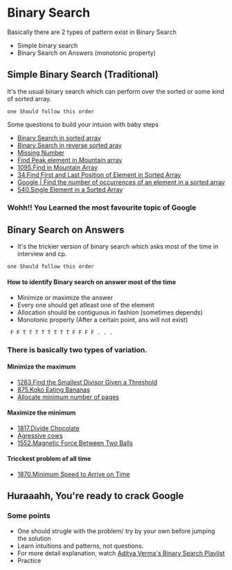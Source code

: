 # Binary Search
Basically there are 2 types of pattern exist in Binary Search

- Simple binary search
- Binary Search on Answers (monotonic property)

## Simple Binary Search (Traditional)
It's the usual binary search which can perform over the sorted or some kind of sorted array.

`one Should follow this order`

Some questions to build your intuion with baby steps
- [Binary Search in sorted array](https://leetcode.com/problems/binary-search)
- [Binary Search in reverse sorted aray](https://www.geeksforgeeks.org/search-an-element-in-a-reverse-sorted-array)
- [Missing Number](https://leetcode.com/problems/missing-number/)
- [Find Peak element in Mountain array](https://leetcode.com/problems/peak-index-in-a-mountain-array/)
- [1095.Find in Mountain Array](https://leetcode.com/problems/find-in-mountain-array/)
- [34.Find First and Last Position of Element in Sorted Array](https://leetcode.com/problems/find-first-and-last-position-of-element-in-sorted-array/)
- [Google | Find the number of occurrences of an element in a sorted array](https://leetcode.com/discuss/interview-question/124724/)
- [540.Single Element in a Sorted Array](https://leetcode.com/problems/single-element-in-a-sorted-array/)

### Wohh!! You Learned the most favourite topic of Google
## Binary Search on Answers
- It's the trickier version of binary search which asks most of the time in interview and cp.

`one Should follow this order` 

#### How to identify Binary search on answer most of the time

- Minimize or maximize the answer
- Every one should get atleast one of the element
- Allocation should be contiguous in fashion (sometimes depends)
- Monotonic property (After a certain point, ans will not exist)
```bash
 F F T T T T T T T T F F F F . . . 
 ``` 

### There is basically two types of variation.

 #### Minimize the maximum 
- [1283.Find the Smallest Divisor Given a Threshold](https://leetcode.com/problems/find-the-smallest-divisor-given-a-threshold/)
- [875.Koko Eating Bananas](https://leetcode.com/problems/koko-eating-bananas/)
- [Allocate minimum number of pages](https://practice.geeksforgeeks.org/problems/allocate-minimum-number-of-pages0937/1/)

#### Maximize the minimum 
- [1817.Divide Chocolate](https://www.lintcode.com/problem/1817/)
- [Agressive cows](https://www.spoj.com/problems/AGGRCOW/)
- [1552.Magnetic Force Between Two Balls](https://leetcode.com/problems/magnetic-force-between-two-balls/)

#### Tricckest problem of all time
- [1870.Minimum Speed to Arrive on Time](https://leetcode.com/problems/minimum-speed-to-arrive-on-time/)
  
  
## Huraaahh, You're ready to crack Google

### Some points
- One should strugle with the problem/ try by your own before jumping the solution
- Learn intuitions and patterns, not questions.
- For more detail explanation, watch [Aditya Verma's Binary Search Playlist](https://www.youtube.com/playlist?list=PL_z_8CaSLPWeYfhtuKHj-9MpYb6XQJ_f2)
- Practice

